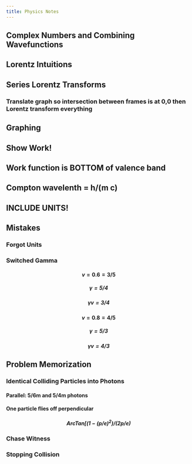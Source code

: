 ```yaml
---
title: Physics Notes
---
```


## 

## Complex Numbers and Combining Wavefunctions

## Lorentz Intuitions

## Series Lorentz Transforms
### Translate graph so intersection between frames is at 0,0 then Lorentz transform everything

## Graphing

## Show Work!

## Work function is **BOTTOM** of valence band

## Compton wavelenth = h/(m c) 

## INCLUDE UNITS!

## Mistakes
### Forgot Units

### Switched Gamma
#### $$v=0.6=3/5$$
##### $$\gamma=5/4$$

##### $$\gamma v=3/4$$

#### $$v=0.8=4/5$$
##### $$\gamma=5/3$$

##### $$\gamma v=4/3$$

## Problem Memorization
### Identical Colliding Particles into Photons
#### Parallel: 5/6m and 5/4m photons

#### One particle flies off perpendicular
##### $$ArcTan[(1 - (p/e)^2)/(2 p/e)$$

##### 

### Chase Witness

### Stopping Collision

### 
